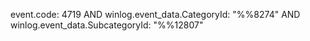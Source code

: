 event.code: 4719 AND winlog.event_data.CategoryId: "%%8274" AND winlog.event_data.SubcategoryId: "%%12807"
